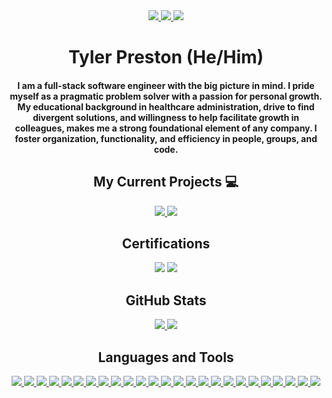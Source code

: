 <div align="center">
  <!--  About Me  -->
  <div>
    <a href="https://www.linkedin.com/in/tylerjpreston/"><img src="https://img.shields.io/badge/-LinkedIn-0077B5?style=flat-square&logo=LinkedIn&logoColor=white" />  </a>
    <a href="https://github.com/tjpreston96"><img src="https://img.shields.io/github/followers/tjpreston96?color=black&label=GitHub&logo=GitHub&logoColor=white&style=flat-square" />  </a>
    <a href="mailto: tpreston96@gmail.com"><img src="https://img.shields.io/badge/-Gmail-D14836?style=flat-square&logo=Gmail&logoColor=white" />  </a>
  </div>
  
  <h1> Tyler Preston (He/Him) </h1>
  <h4> I am a full-stack software engineer with the big picture in mind. I pride myself as a pragmatic problem solver with a passion for personal growth. My educational background in healthcare administration, drive to find divergent solutions, and willingness to help facilitate growth in colleagues, makes me a strong foundational element of any company. I foster organization, functionality, and efficiency in people, groups, and code. </h4>
  
  <!--  Current Projects  -->
  <h2> My Current Projects 💻 </h2>
  
  <a href="https://github.com/tjpreston96/home_manager">
    <img align="" src="https://github-readme-stats.vercel.app/api/pin/?username=tjpreston96&repo=home_manager&theme=dark" />
  </a>
    
  <a href="https://github.com/tjpreston96/HackerRank_Solutions">
    <img align="" src="https://github-readme-stats.vercel.app/api/pin/?username=tjpreston96&repo=HackerRank_Solutions&theme=dark" />
  </a>
  
  <!--  Certifications  -->
  <h2 align="center"> Certifications </h2>
  
  <img src='https://images.credly.com/size/150x150/images/0e284c3f-5164-4b21-8660-0d84737941bc/image.png' />
  <img src='https://images.credly.com/size/150x150/images/59b78dac-c708-46c6-986b-a918efeb1606/IBM_Garage_Method_for_Cloud_-_Advocate.png' />
  
  <!--  GitHub Stats  -->
  <h2> GitHub Stats </h2>
  
  <div>
    <a href="#"><img  src="https://github-readme-stats.vercel.app/api?username=tjpreston96&hide=stars,issues&include_all_commits=true&count_private=true&show_icons=true&theme=dark" />  </a>
    <a href="#"><img  src="https://github-readme-stats.vercel.app/api/top-langs/?username=tjpreston96&layout=compact&theme=dark" /></a> 
  </div>
  
  <!--  Languages and Tools  -->
  <h2> Languages and Tools </h2>
  
  <div>
    <a href="#"><img src="https://img.shields.io/badge/-HTML5-E34F26?style=flat-square&logo=html5&logoColor=white" />  </a>
    <a href="#"><img src="https://img.shields.io/badge/-CSS3-1572B6?style=flat-square&logo=css3" />  </a>
    <a href="#"><img src="https://img.shields.io/badge/-JavaScript-F7DF1E?style=flat-square&logo=javascript&logoColor=black" />  </a>
    <a href="#"><img src="https://img.shields.io/badge/-React-61DAFB?style=flat-square&logo=React&logoColor=black" />  </a>
    <a href="#"><img src="https://img.shields.io/badge/-NodeJS-339933?style=flat-square&logo=Node.js&logoColor=white" />  </a>
    <a href="#"><img src="https://img.shields.io/badge/-Python3-3776AB?style=flat-square&logo=Python&logoColor=white" />  </a>
    <a href="#"><img src="https://img.shields.io/badge/-Django-092E20?style=flat-square&logo=django" />  </a>
    <a href="#"><img src="https://img.shields.io/badge/-Docker-008ee6?style=flat-square&logo=docker&logoColor=white" />  </a>
    <a href="#"><img src="https://img.shields.io/badge/-Kubernetes-326ce5?style=flat-square&logo=kubernetes&logoColor=white" />  </a>
    <a href="#"><img src="https://img.shields.io/badge/-AWS-black?style=flat-square&logo=amazon&logoColor=FF9900" />  </a>
    <a href="#"><img src="https://img.shields.io/badge/-Travis_CI-white?style=flat-square&logo=travis" />  </a>
    <a href="#"><img src="https://img.shields.io/badge/-PostgreSQL-336791?style=flat-square&logo=postgresql" />  </a>
    <a href="#"><img src="https://img.shields.io/badge/-MongoDB-white?style=flat-square&logo=mongodb" />  </a>
    <a href="#"><img src="https://img.shields.io/badge/-Bootstrap-563D7C?style=flat-square&logo=bootstrap&logoColor=white" />  </a>
    <a href="#"><img src="https://img.shields.io/badge/-Material_UI-0081CB?style=flat-square&logo=material-ui" />  </a>
    <a href="#"><img src="https://img.shields.io/badge/-Semantic_UI-16aea4?style=flat-square&logo=semantic-ui" />  </a>
    <a href="#"><img src="https://img.shields.io/badge/-Git-black?style=flat-square&logo=git" />  </a>
    <a href="#"><img src="https://img.shields.io/badge/-Postman-FF6C37?style=flat-square&logo=Postman&logoColor=white" />  </a>
    <a href="#"><img src="https://img.shields.io/badge/-Heroku-430098?style=flat-square&logo=heroku" />  </a>
    <a href="#"><img src="https://img.shields.io/badge/-Excel-217346?style=flat-square&logo=Microsoft-Excel&logoColor=white" />  </a>
    <a href="#"><img src="https://img.shields.io/badge/-Markdown-000000?style=flat-square&logo=Markdown&logoColor=white" />  </a>
    <a href="#"><img src="https://img.shields.io/badge/-Trello-0079BF?style=flat-square&logo=Trello&logoColor=white" />  </a>
    <a href="#"><img src="https://img.shields.io/badge/-VS_Code-007ACC?style=flat-square&logo=visual-studio-code" />  </a>
    <a href="#"><img src="https://img.shields.io/badge/-Slack-4A154B?style=flat-square&logo=slack" />  </a>
    <a href="#"><img src="https://img.shields.io/badge/-Zoom-2D8CFF?style=flat-square&logo=zoom&logoColor=white" />  </a>
  </div>
 </div>






